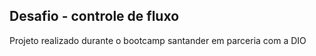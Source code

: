 ## Desafio - controle de fluxo

Projeto realizado durante o bootcamp santander em parceria com a DIO
